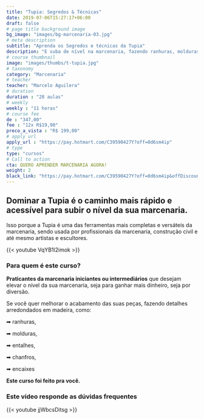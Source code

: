 ```yaml
---
title: "Tupia: Segredos & Técnicas"
date: 2019-07-06T15:27:17+06:00
draft: false
# page title background image
bg_image: "images/bg-marcenaria-03.jpg"
# meta description
subtitle: "Aprenda os Segredos e técnicas da Tupia"
description: "E suba de nível na marcenaria, fazendo ranhuras, molduras, entalhes, chanfros, encaixes e detalhes arredondados em madeira."
# course thumbnail
image: "images/thumbs/t-tupia.jpg"
# taxonomy
category: "Marcenaria"
# teacher
teacher: "Marcelo Aguilera"
# duration
duration : "28 aulas"
# weekly
weekly : "11 horas"
# course fee
de : "347,00"
fee : "12x R$19,90"
preco_a_vista : "R$ 199,00"
# apply url
apply_url : "https://pay.hotmart.com/C39590427Y?off=0d6sm4ip"
# type
type: "cursos"
# Call to action
cta: QUERO APRENDER MARCENARIA AGORA!
weight: 2
black_link: "https://pay.hotmart.com/C39590427Y?off=0d6sm4ip&offDiscount=BLACKNOVEMBER30"
---
```



## Dominar a Tupia é o caminho mais rápido e acessível para subir o nível da sua marcenaria.
Isso porque a Tupia é uma das ferramentas mais completas e versáteis da marcenaria, sendo usada por profissionais da marcenaria, construção civil e até mesmo artistas e escultores.

{{< youtube VqYB1l2imok >}}

### Para quem é este curso?
**Praticantes da marcenaria iniciantes ou intermediários** que desejam elevar o nível da sua marcenaria, seja para ganhar mais dinheiro, seja por diversão.

Se você quer melhorar o acabamento das suas peças, fazendo detalhes arredondados em madeira, como:

➡ ranhuras,

➡ molduras,

➡ entalhes,

➡ chanfros,

➡ encaixes

**Este curso foi feito pra você.**

### Este vídeo responde as dúvidas frequentes
{{< youtube jjWbcsDitsg >}}
